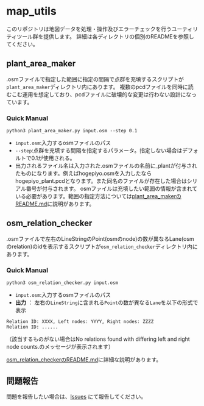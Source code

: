 # map_utils
このリポジトリは地図データを処理・操作及びエラーチェックを行うユーティリティツール群を提供します。
詳細は各ディレクトリの個別のREADMEを参照してください。

## plant_area_maker
.osmファイルで指定した範囲に指定の間隔で点群を充填するスクリプトが`plant_area_maker`ディレクトリ内にあります。
複数のpcdファイルを同時に読むこむ運用を想定しており、pcdファイルに破壊的な変更は行わない設計になっています。
### Quick Manual
`python3 plant_area_maker.py input.osm --step 0.1`
- `input.osm`:入力するosmファイルのパス
- `--step`:点群を充填する間隔を指定するパラメータ。指定しない場合はデフォルトで0.1が使用される。
- 出力されるファイル名は入力された.osmファイルの名前に_plantが付与されたものになります。例えばhogepiyo.osmを入力したならhogepiyo_plant.pcdとなります。また同名のファイルが存在した場合はシリアル番号が付与されます。
osmファイルは充填したい範囲の情報が含まれている必要があります。範囲の指定方法については[plant_area_makerのREADME.md](https://github.com/minamidani/map_utils/blob/main/plant_area_maker/README.md)に説明があります。

## osm_relation_checker
.osmファイルで左右のLineStringのPoint(osmのnode)の数が異なるLane(osmのrelation)のidを表示するスクリプトが`osm_relation_checker`ディレクトリ内にあります。
### Quick Manual
`python3 osm_relation_checker.py input.osm`
- `input.osm`:入力するosmファイルのパス
- **出力** ： 左右の`LineString`に含まれる`Point`の数が異なる`Lane`を以下の形式で表示
```
Relation ID: XXXX, Left nodes: YYYY, Right nodes: ZZZZ
Relation ID: ......
```
（該当するものがない場合はNo relations found with differing left and right node counts.のメッセージが表示されます）

[osm_relation_checkerのREADME.md](https://github.com/minamidani/map_utils/blob/main/osm_relation_checker/README.md)に詳細な説明があります。

## 問題報告
問題を報告したい場合は、[Issues](https://github.com/minamidani/map_utils/issues) にて報告してください。
